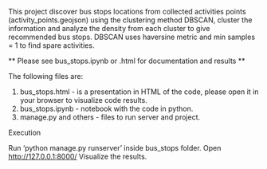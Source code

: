 This project discover bus stops locations from collected activities points  (activity_points.geojson) using the clustering method DBSCAN, cluster the information 
and analyze the density from each cluster to give recommended bus stops. DBSCAN uses haversine
metric and min samples = 1 to find spare activities. 

** Please see bus_stops.ipynb or .html for documentation and results **


The following files are:

1. bus_stops.html - is a presentation in HTML of the code, please open it in your browser to visualize code results.
2. bus_stops.ipynb - notebook with the code in python.
3. manage.py and others - files to run server and project.


Execution

Run ‘python manage.py runserver’ inside bus_stops folder.
Open http://127.0.0.1:8000/
Visualize the results.